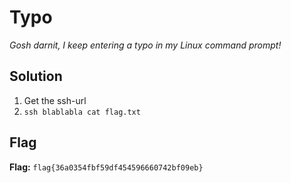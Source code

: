 # Typo
*Gosh darnit, I keep entering a typo in my Linux command prompt!*

## Solution
1. Get the ssh-url
2. `ssh blablabla cat flag.txt`


## Flag
**Flag:** `flag{36a0354fbf59df454596660742bf09eb}`

